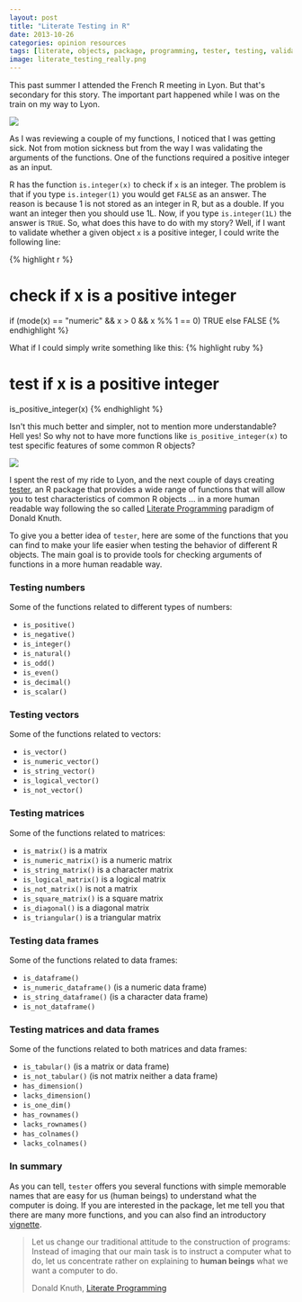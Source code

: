 ```yaml
---
layout: post
title: "Literate Testing in R"
date: 2013-10-26
categories: opinion resources
tags: [literate, objects, package, programming, tester, testing, validation]
image: literate_testing_really.png
---
```


This past summer I attended the French R meeting in Lyon. But that's secondary for this 
story. The important part happened while I was on the train on my way to Lyon.

<!--more-->

<img class="centered" src="{{ site.url }}/images/blog/literate_testing.png">

As I was reviewing a couple of my functions, I noticed that I was getting sick. Not from 
motion sickness but from the way I was validating the arguments of the functions. One of 
the functions required a positive integer as an input. 

R has the function ```is.integer(x)``` to check if ```x``` is an integer. The problem is 
that if you type ```is.integer(1)``` you would get ```FALSE``` as an answer. The reason 
is because 1 is not stored as an integer in R, but as a double. If you want an integer 
then you should use 1L. Now, if you type ```is.integer(1L)``` the answer is ```TRUE```. 
So, what does this have to do with my story? Well, if I want to validate whether a given 
object ```x``` is a positive integer, I could write the following line:

{% highlight r %}
# check if x is a positive integer
if (mode(x) == "numeric" && x > 0 && x %% 1 == 0) TRUE else FALSE
{% endhighlight %}

What if I could simply write something like this:
{% highlight ruby %}
# test if x is a positive integer
is_positive_integer(x)
{% endhighlight %}

Isn't this much better and simpler, not to mention more understandable? Hell yes! So why 
not to have more functions like ```is_positive_integer(x)``` to test specific features 
of some common R objects? 

<img class="centered" src="{{ site.url }}/images/blog/literate_testing_really.png">

I spent the rest of my ride to Lyon, and the next couple of days creating 
<a href="http://cran.r-project.org/web/packages/tester/index.html" target="_blank">tester</a>, 
an R package that provides a wide range of functions that will allow you to test 
characteristics of common R objects ... in a more human readable way following the so 
called <a href="http://literateprogramming.com/knuthweb.pdf" target="_blank">Literate Programming</a> 
paradigm of Donald Knuth.


To give you a better idea of ```tester```, here are some of the functions that you can 
find to make your life easier when testing the behavior of different R objects. The main 
goal is to provide tools for checking arguments of functions in a more human readable way.

### Testing numbers

Some of the functions related to different types of numbers:

- ```is_positive()``` 
- ```is_negative()``` 
- ```is_integer()``` 
- ```is_natural()``` 
- ```is_odd()``` 
- ```is_even()``` 
- ```is_decimal()``` 
- ```is_scalar()```


### Testing vectors
Some of the functions related to vectors:

- ```is_vector()``` 
- ```is_numeric_vector()``` 
- ```is_string_vector()``` 
- ```is_logical_vector()``` 
- ```is_not_vector()``` 


### Testing matrices
Some of the functions related to matrices:

- ```is_matrix()``` is a matrix
- ```is_numeric_matrix()``` is a numeric matrix
- ```is_string_matrix()``` is a character matrix
- ```is_logical_matrix()``` is a logical matrix
- ```is_not_matrix()``` is not a matrix
- ```is_square_matrix()``` is a square matrix
- ```is_diagonal()``` is a diagonal matrix
- ```is_triangular()``` is a triangular matrix

### Testing data frames

Some of the functions related to data frames:

- ```is_dataframe()``` 
- ```is_numeric_dataframe()``` (is a numeric data frame)
- ```is_string_dataframe()``` (is a character data frame)
- ```is_not_dataframe()``` 


### Testing matrices and data frames

Some of the functions related to both matrices and data frames:

- ```is_tabular()``` (is a matrix or data frame)
- ```is_not_tabular()``` (is not matrix neither a data frame)
- ```has_dimension()``` 
- ```lacks_dimension()``` 
- ```is_one_dim()``` 
- ```has_rownames()``` 
- ```lacks_rownames()``` 
- ```has_colnames()``` 
- ```lacks_colnames()``` 

### In summary

As you can tell, ```tester``` offers you several functions with simple memorable names 
that are easy for us (human beings) to understand what the computer is doing. If you are 
interested in the package, let me tell you that there are many more functions, and you 
can also find an introductory 
<a href="http://cran.r-project.org/web/packages/tester/vignettes/tester_introduction.pdf" target="_blank">vignette</a>.


> Let us change our traditional attitude to the construction of programs: Instead of 
> imaging that our main task is to instruct a computer what to do, let us concentrate 
> rather on explaining to **human beings** what we want a computer to do.
>
> Donald Knuth, 
<a href="http://literateprogramming.com/knuthweb.pdf" target="_blank">Literate Programming</a> 
